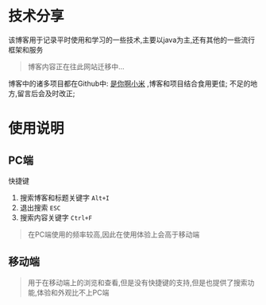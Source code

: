# 技术分享

该博客用于记录平时使用和学习的一些技术,主要以java为主,还有其他的一些流行框架和服务

> 博客内容正在往此网站迁移中...

博客中的诸多项目都在Github中: [是你啊小米](https://github.com/shiniaxiaomi) ,博客和项目结合食用更佳;  不足的地方,留言后会及时改正; 

# 使用说明

## PC端

快捷键

1. 搜索博客和标题关键字 `Alt+I`
2. 退出搜索 `ESC`
3. 搜索内容关键字 `Ctrl+F`

> 在PC端使用的频率较高,因此在使用体验上会高于移动端

## 移动端

> 用于在移动端上的浏览和查看,但是没有快捷键的支持,但是也提供了搜索功能,体验和外观比不上PC端